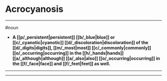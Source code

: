 # Acrocyanosis
---
#noun
- **A [[p/_persistent|persistent]] [[b/_blue|blue]] or [[c/_cyanotic|cyanotic]] [[d/_discoloration|discoloration]] of the [[d/_digits|digits]], [[m/_most|most]] [[c/_commonly|commonly]] [[o/_occurring|occurring]] in the [[h/_hands|hands]] [[a/_although|although]] [[a/_also|also]] [[o/_occurring|occurring]] in the [[f/_face|face]] and [[f/_feet|feet]] as well.**
---
---

